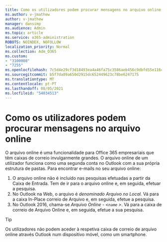 ```yaml
---
title: Como os utilizadores podem procurar mensagens no arquivo online
ms.author: v-jmathew
author: v-jmathew
manager: dansimp
ms.audience: Admin
ms.topic: article
ms.service: o365-administration
ROBOTS: NOINDEX, NOFOLLOW
localization_priority: Normal
ms.collection: Adm_O365
ms.custom:
- "3100008"
- "7255"
ms.openlocfilehash: 7c5d4e29cf3d18493ea4a46fa75c3586aeb456c9dbfd55e116caa67b6cd11202
ms.sourcegitcommit: b5f7da89a650d2915dc652449623c78be6247175
ms.translationtype: MT
ms.contentlocale: pt-PT
ms.lasthandoff: 08/05/2021
ms.locfileid: "54034513"
---
```

# <a name="how-users-can-search-their-online-archive-for-messages"></a>Como os utilizadores podem procurar mensagens no arquivo online

O arquivo online é uma funcionalidade para Office 365 empresariais que têm caixas de correio invulgarmente grandes. O arquivo online de um utilizador funciona como uma segunda conta no Outlook com a sua própria estrutura de pastas. Para encontrar e-mails no seu arquivo online:

1. O arquivo online não é incluído nas pesquisas efetuadas a partir da Caixa de Entrada. Tem de ir para o arquivo online e, em seguida, efetuar a pesquisa.
2. No Outlook na Web, o arquivo é *denominado Arquivo no Local.* Vá para a caixa In-Place correio de Arquivo e, em seguida, efetue a pesquisa.
3. No Outlook 2016, chama-se *Arquivo Online - <`name` >*. Vá para a caixa de correio de Arquivo Online e, em seguida, efetue a sua pesquisa.

> [!TIP]
> Os utilizadores não podem aceder à respetiva caixa de correio de arquivo online através Outlook num dispositivo móvel, como um smartphone.

